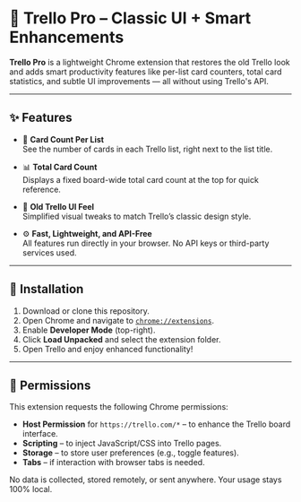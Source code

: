 # 🧩 Trello Pro – Classic UI + Smart Enhancements

**Trello Pro** is a lightweight Chrome extension that restores the old Trello look and adds smart productivity features like per-list card counters, total card statistics, and subtle UI improvements — all without using Trello's API.

---

## ✨ Features

- 🔢 **Card Count Per List**  
  See the number of cards in each Trello list, right next to the list title.

- 📊 **Total Card Count**  
  Displays a fixed board-wide total card count at the top for quick reference.

- 🧠 **Old Trello UI Feel**  
  Simplified visual tweaks to match Trello’s classic design style.

- ⚙️ **Fast, Lightweight, and API-Free**  
  All features run directly in your browser. No API keys or third-party services used.

---

## 🚀 Installation

1. Download or clone this repository.
2. Open Chrome and navigate to [`chrome://extensions`](chrome://extensions).
3. Enable **Developer Mode** (top-right).
4. Click **Load Unpacked** and select the extension folder.
5. Open Trello and enjoy enhanced functionality!

---

## 🔐 Permissions

This extension requests the following Chrome permissions:

- **Host Permission** for `https://trello.com/*` – to enhance the Trello board interface.
- **Scripting** – to inject JavaScript/CSS into Trello pages.
- **Storage** – to store user preferences (e.g., toggle features).
- **Tabs** – if interaction with browser tabs is needed.

No data is collected, stored remotely, or sent anywhere. Your usage stays 100% local.
